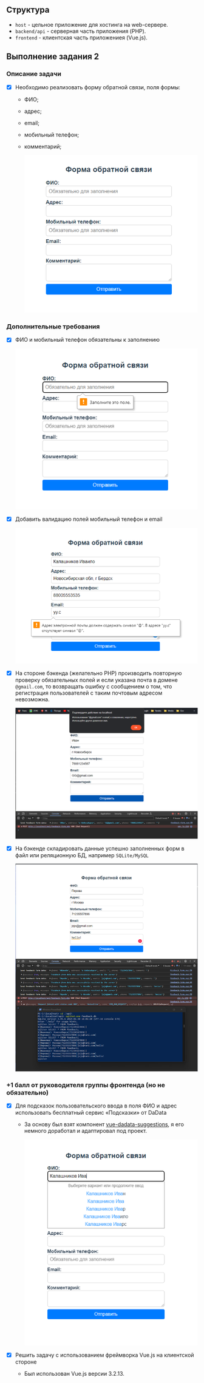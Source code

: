## Структура

- `host` - цельное приложение для хостинга на web-сервере.
- `backend/api` - серверная часть приложения (PHP).
- `frontend` - клиентская часть приложениея (Vue.js).

## Выполнение задания 2

### Описание задачи
- [x] Необходимо реализовать форму обратной связи, поля формы:
  - ФИО;
  - адрес;
  - email;
  - мобильный телефон;
  - комментарий;

    ![](../img/feedback_0.png)

### Дополнительные требования
- [x] ФИО и мобильный телефон обязательны к заполнению

    ![](../img/feedback_1.png)

- [x] Добавить валидацию полей мобильный телефон и email

    ![](../img/feedback_2.png)

- [x] На стороне бэкенда (желательно PHP) производить повторную проверку обязательных полей и если указана почта в домене `@gmail.com`, то возвращать ошибку с сообщением о том, что регистрация пользователей с таким почтовым адресом невозможна.

    ![](../img/feedback_4.png)

- [x] На бэкенде складировать данные успешно заполненных форм в файл или реляционную БД, например `SQLite/MySQL`

    ![](../img/feedback_5.png)

### +1 балл от руководителя группы фронтенда (но не обязательно)
- [x] Для подсказок пользовательского ввода в поля ФИО и адрес использовать бесплатный сервис «Подсказки» от DaData
  - За основу был взят компонент [vue-dadata-suggestions](https://github.com/yzen-dev/vue-dadata-suggestions), я его немного доработал и адаптировал под проект.

      ![](../img/feedback_3.png)

- [x] Решить задачу с использованием фреймворка Vue.js на клиентской стороне
  - Был использован Vue.js версии 3.2.13.
